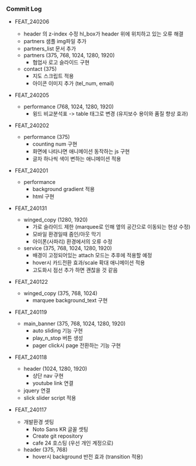 ### Commit Log

* FEAT_240206
  * header 의 z-index 수정
    hl_box가 header 위에 위치하고 있는 오류 해결
  * partners 샘플 img파일 추가
  * partners_list 문서 추가
  * partners (375, 768, 1024, 1280, 1920)
    * 협업사 로고 슬라이드 구현
  * contact (375)
    * 지도 스크립트 적용
    * 아이콘 이미지 추가 (tel_num, email)

* FEAT_240205
  * performance (768, 1024, 1280, 1920)
    * 윙드 비교분석표 -> table 태그로 변경 (유지보수 용이와 품질 향상 효과)

* FEAT_240202
  * performance (375)
    * counting num 구현
    * 화면에 나타나면 애니메이션 동작하는 js 구현
    * 글자 하나씩 색이 변하는 애니메이션 적용

* FEAT_240201
  * performance
    * background gradient 적용
    * html 구현

* FEAT_240131
  * winged_copy (1280, 1920)
    * 가로 슬라이드 제한 (marquee로 인해 옆의 공간으로 이동되는 현상 수정)
    * 모바일 환경일때 줌인/아웃 막기
    * 아이폰(사파리) 환경에서의 오류 수정
  * service (375, 768, 1024, 1280, 1920)
    * 배경이 고정되어있는 attach 모드는 추후에 적용할 예정
    * hover시 카드전환 효과/scale 확대 애니메이션 적용
    * 고도화시 점선 추가 하면 괜찮을 것 같음

* FEAT_240122
  * winged_copy (375, 768, 1024)
    * marquee background_text 구현 

* FEAT_240119
  * main_banner (375, 768, 1024, 1280, 1920)
    * auto sliding 기능 구현
    * play_n_stop 버튼 생성
    * pager click시 page 전환하는 기능 구현
  
* FEAT_240118
  * header (1024, 1280, 1920)
    * 상단 nav 구현
    * youtube link 연결
  * jquery 연결
  * slick slider script 적용
    
* FEAT_240117
  * 개발환경 셋팅
    * Noto Sans KR 글꼴 셋팅
    * Create git repository
    * cafe 24 호스팅 (우선 개인 계정으로) 
  * header (375, 768)
    * hover시 background 반전 효과 (transition 적용)
